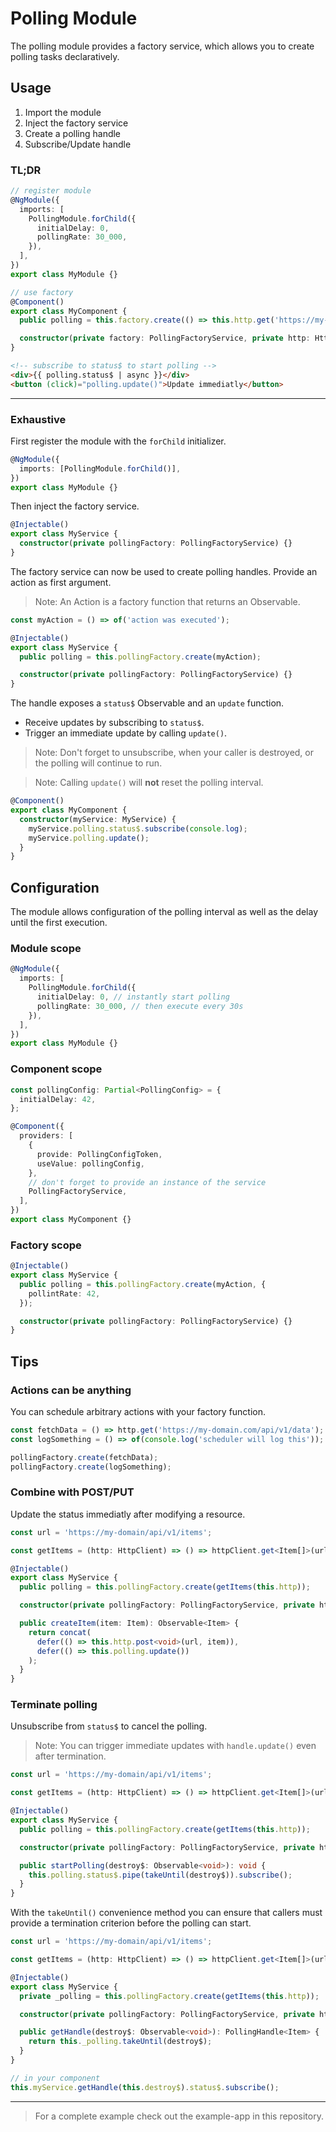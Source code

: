# Polling Module

The polling module provides a factory service, which allows you to create polling tasks declaratively.

## Usage

1. Import the module
2. Inject the factory service
3. Create a polling handle
4. Subscribe/Update handle

### TL;DR

```ts
// register module
@NgModule({
  imports: [
    PollingModule.forChild({
      initialDelay: 0,
      pollingRate: 30_000,
    }),
  ],
})
export class MyModule {}

// use factory
@Component()
export class MyComponent {
  public polling = this.factory.create(() => this.http.get('https://my-domain/api/v1/data'));

  constructor(private factory: PollingFactoryService, private http: HttpClient) {}
}
```

```html
<!-- subscribe to status$ to start polling -->
<div>{{ polling.status$ | async }}</div>
<button (click)="polling.update()">Update immediatly</button>
```

---

### Exhaustive

First register the module with the `forChild` initializer.

```ts
@NgModule({
  imports: [PollingModule.forChild()],
})
export class MyModule {}
```

Then inject the factory service.

```ts
@Injectable()
export class MyService {
  constructor(private pollingFactory: PollingFactoryService) {}
}
```

The factory service can now be used to create polling handles.
Provide an action as first argument.

> Note: An Action is a factory function that returns an Observable.

```ts
const myAction = () => of('action was executed');

@Injectable()
export class MyService {
  public polling = this.pollingFactory.create(myAction);

  constructor(private pollingFactory: PollingFactoryService) {}
}
```

The handle exposes a `status$` Observable and an `update` function.

- Receive updates by subscribing to `status$`.
- Trigger an immediate update by calling `update()`.

> Note: Don't forget to unsubscribe, when your caller is destroyed, or the polling will continue to run.

> Note: Calling `update()` will **not** reset the polling interval.

```ts
@Component()
export class MyComponent {
  constructor(myService: MyService) {
    myService.polling.status$.subscribe(console.log);
    myService.polling.update();
  }
}
```

## Configuration

The module allows configuration of the polling interval as well as the delay until the first execution.

### Module scope

```ts
@NgModule({
  imports: [
    PollingModule.forChild({
      initialDelay: 0, // instantly start polling
      pollingRate: 30_000, // then execute every 30s
    }),
  ],
})
export class MyModule {}
```

### Component scope

```ts
const pollingConfig: Partial<PollingConfig> = {
  initialDelay: 42,
};

@Component({
  providers: [
    {
      provide: PollingConfigToken,
      useValue: pollingConfig,
    },
    // don't forget to provide an instance of the service
    PollingFactoryService,
  ],
})
export class MyComponent {}
```

### Factory scope

```ts
@Injectable()
export class MyService {
  public polling = this.pollingFactory.create(myAction, {
    pollintRate: 42,
  });

  constructor(private pollingFactory: PollingFactoryService) {}
}
```

## Tips

### Actions can be anything

You can schedule arbitrary actions with your factory function.

```ts
const fetchData = () => http.get('https://my-domain.com/api/v1/data');
const logSomething = () => of(console.log('scheduler will log this'));

pollingFactory.create(fetchData);
pollingFactory.create(logSomething);
```

### Combine with POST/PUT

Update the status immediatly after modifying a resource.

```ts
const url = 'https://my-domain/api/v1/items';

const getItems = (http: HttpClient) => () => httpClient.get<Item[]>(url);

@Injectable()
export class MyService {
  public polling = this.pollingFactory.create(getItems(this.http));

  constructor(private pollingFactory: PollingFactoryService, private http: HttpClient) {}

  public createItem(item: Item): Observable<Item> {
    return concat(
      defer(() => this.http.post<void>(url, item)),
      defer(() => this.polling.update())
    );
  }
}
```

### Terminate polling

Unsubscribe from `status$` to cancel the polling.

> Note: You can trigger immediate updates with `handle.update()` even after termination.

```ts
const url = 'https://my-domain/api/v1/items';

const getItems = (http: HttpClient) => () => httpClient.get<Item[]>(url);

@Injectable()
export class MyService {
  public polling = this.pollingFactory.create(getItems(this.http));

  constructor(private pollingFactory: PollingFactoryService, private http: HttpClient) {}

  public startPolling(destroy$: Observable<void>): void {
    this.polling.status$.pipe(takeUntil(destroy$)).subscribe();
  }
}
```

With the `takeUntil()` convenience method you can ensure that callers must provide a termination criterion before the polling can start.

```ts
const url = 'https://my-domain/api/v1/items';

const getItems = (http: HttpClient) => () => httpClient.get<Item[]>(url);

@Injectable()
export class MyService {
  private _polling = this.pollingFactory.create(getItems(this.http));

  constructor(private pollingFactory: PollingFactoryService, private http: HttpClient) {}

  public getHandle(destroy$: Observable<void>): PollingHandle<Item> {
    return this._polling.takeUntil(destroy$);
  }
}
```

```ts
// in your component
this.myService.getHandle(this.destroy$).status$.subscribe();
```

---

> For a complete example check out the example-app in this repository.
